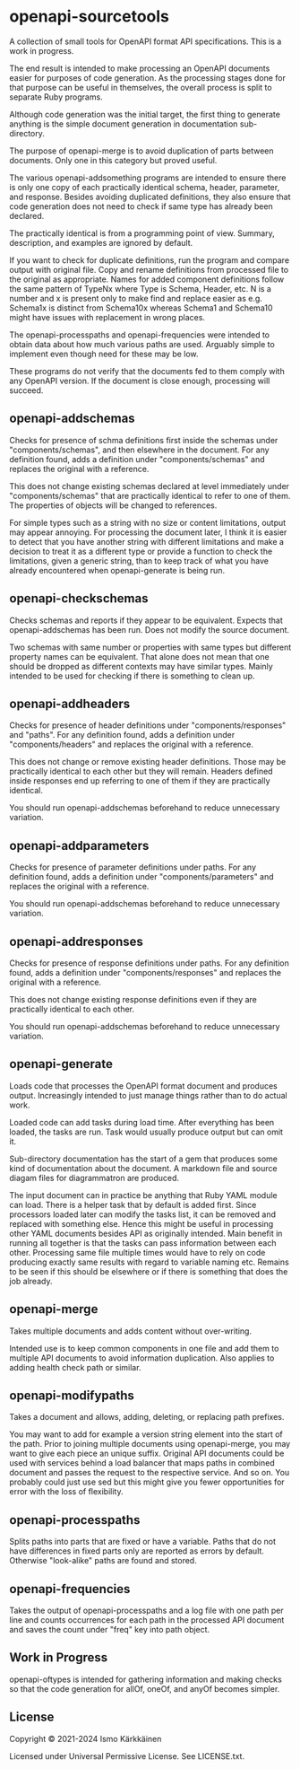 # openapi-sourcetools

A collection of small tools for OpenAPI format API specifications.
This is a work in progress.

The end result is intended to make processing an OpenAPI documents easier
for purposes of code generation. As the processing stages done for that
purpose can be useful in themselves, the overall process is split to separate
Ruby programs.

Although code generation was the initial target, the first thing to generate
anything is the simple document generation in documentation sub-directory.

The purpose of openapi-merge is to avoid duplication of parts between
documents. Only one in this category but proved useful.

The various openapi-addsomething programs are intended to ensure there is only
one copy of each practically identical schema, header, parameter, and response.
Besides avoiding duplicated definitions, they also ensure that code generation
does not need to check if same type has already been declared.

The practically identical is from a programming point of view. Summary,
description, and examples are ignored by default.

If you want to check for duplicate definitions, run the program and compare
output with original file. Copy and rename definitions from processed file to
the original as appropriate. Names for added component definitions follow the
same pattern of TypeNx where Type is Schema, Header, etc. N is a number and x
is present only to make find and replace easier as e.g. Schema1x is distinct
from Schema10x whereas Schema1 and Schema10 might have issues with replacement
in wrong places.

The openapi-processpaths and openapi-frequencies were intended to obtain
data about how much various paths are used. Arguably simple to implement even
though need for these may be low.

These programs do not verify that the documents fed to them comply with any
OpenAPI version. If the document is close enough, processing will succeed.

## openapi-addschemas

Checks for presence of schma definitions first inside the schemas under
"components/schemas", and then elsewhere in the document. For any definition
found, adds a definition under "components/schemas" and replaces the original
with a reference.

This does not change existing schemas declared at level immediately under
"components/schemas" that are practically identical to refer to one of them.
The properties of objects will be changed to references.

For simple types such as a string with no size or content limitations, output
may appear annoying. For processing the document later, I think it is easier
to detect that you have another string with different limitations and make a
decision to treat it as a different type or provide a function to check
the limitations, given a generic string, than to keep track of what you have
already encountered when openapi-generate is being run.

## openapi-checkschemas

Checks schemas and reports if they appear to be equivalent. Expects that
openapi-addschemas has been run. Does not modify the source document.

Two schemas with same number or properties with same types but different
property names can be equivalent. That alone does not mean that one should
be dropped as different contexts may have similar types. Mainly intended to
be used for checking if there is something to clean up.

## openapi-addheaders

Checks for presence of header definitions under "components/responses" and
"paths". For any definition found, adds a definition under "components/headers"
and replaces the original with a reference.

This does not change or remove existing header definitions. Those may be
practically identical to each other but they will remain. Headers defined
inside responses end up referring to one of them if they are practically
identical.

You should run openapi-addschemas beforehand to reduce unnecessary variation.

## openapi-addparameters

Checks for presence of parameter definitions under paths. For any definition
found, adds a definition under "components/parameters" and replaces the
original with a reference.

You should run openapi-addschemas beforehand to reduce unnecessary variation.

## openapi-addresponses

Checks for presence of response definitions under paths. For any definition
found, adds a definition under "components/responses" and replaces the original
with a reference.

This does not change existing response definitions even if they are practically
identical to each other.

You should run openapi-addschemas beforehand to reduce unnecessary variation.

## openapi-generate

Loads code that processes the OpenAPI format document and produces output.
Increasingly intended to just manage things rather than to do actual work.

Loaded code can add tasks during load time. After everything has been loaded,
the tasks are run. Task would usually produce output but can omit it.

Sub-directory documentation has the start of a gem that produces some kind of
documentation about the document. A markdown file and source diagam files
for diagrammatron are produced.

The input document can in practice be anything that Ruby YAML module can load.
There is a helper task that by default is added first. Since processors loaded
later can modify the tasks list, it can be removed and replaced with something
else. Hence this might be useful in processing other YAML documents besides
API as originally intended. Main benefit in running all together is that the
tasks can pass information between each other. Processing same file multiple
times would have to rely on code producing exactly same results with regard to
variable naming etc. Remains to be seen if this should be elsewhere or if there
is something that does the job already.

## openapi-merge

Takes multiple documents and adds content without over-writing.

Intended use is to keep common components in one file and add them to multiple
API documents to avoid information duplication. Also applies to adding health
check path or similar.

## openapi-modifypaths

Takes a document and allows, adding, deleting, or replacing path prefixes.

You may want to add for example a version string element into the start of the
path. Prior to joining multiple documents using openapi-merge, you may want
to give each piece an unique suffix. Original API documents could be used with
services behind a load balancer that maps paths in combined document and
passes the request to the respective service. And so on. You probably could
just use sed but this might give you fewer opportunities for error with the
loss of flexibility.

## openapi-processpaths

Splits paths into parts that are fixed or have a variable. Paths that do not
have differences in fixed parts only are reported as errors by default.
Otherwise "look-alike" paths are found and stored.

## openapi-frequencies

Takes the output of openapi-processpaths and a log file with one path per line
and counts occurrences for each path in the processed API document and saves
the count under "freq" key into path object.

## Work in Progress

openapi-oftypes is intended for gathering information and making checks so that
the code generation for allOf, oneOf, and anyOf becomes simpler.

## License

Copyright © 2021-2024 Ismo Kärkkäinen

Licensed under Universal Permissive License. See LICENSE.txt.
